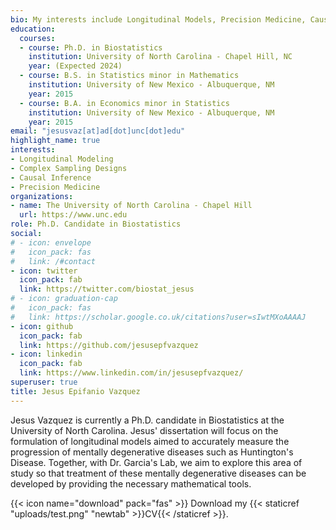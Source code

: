 ```yaml
---
bio: My interests include Longitudinal Models, Precision Medicine, Causal Inference
education:
  courses:
  - course: Ph.D. in Biostatistics
    institution: University of North Carolina - Chapel Hill, NC
    year: (Expected 2024)
  - course: B.S. in Statistics minor in Mathematics
    institution: University of New Mexico - Albuquerque, NM
    year: 2015
  - course: B.A. in Economics minor in Statistics
    institution: University of New Mexico - Albuquerque, NM
    year: 2015
email: "jesusvaz[at]ad[dot]unc[dot]edu"
highlight_name: true
interests:
- Longitudinal Modeling
- Complex Sampling Designs
- Causal Inference
- Precision Medicine
organizations:
- name: The University of North Carolina - Chapel Hill
  url: https://www.unc.edu
role: Ph.D. Candidate in Biostatistics
social:
# - icon: envelope
#   icon_pack: fas
#   link: /#contact
- icon: twitter
  icon_pack: fab
  link: https://twitter.com/biostat_jesus
# - icon: graduation-cap
#   icon_pack: fas
#   link: https://scholar.google.co.uk/citations?user=sIwtMXoAAAAJ
- icon: github
  icon_pack: fab
  link: https://github.com/jesusepfvazquez
- icon: linkedin
  icon_pack: fab
  link: https://www.linkedin.com/in/jesusepfvazquez/
superuser: true
title: Jesus Epifanio Vazquez
---
```


Jesus Vazquez is currently a Ph.D. candidate in Biostatistics at the University of North Carolina. Jesus' dissertation will focus on the formulation of longitudinal models aimed to accurately measure the progression of mentally degenerative diseases such as Huntington's Disease. Together, with Dr. Garcia's Lab, we aim to explore this area of study so that treatment of these mentally degenerative diseases can be developed by providing the necessary mathematical tools.

{{< icon name="download" pack="fas" >}} Download my {{< staticref "uploads/test.png" "newtab" >}}CV{{< /staticref >}}.
